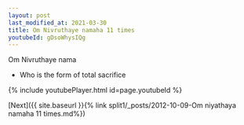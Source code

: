 ```yaml
---
layout: post
last_modified_at: 2021-03-30
title: Om Nivruthaye namaha 11 times
youtubeId: gDsoWhysIQg
---
```

 
 
Om Nivruthaye nama 
 
 -  Who is the form of total sacrifice 
 
  
 
  
 
 
 
 
 
 


{% include youtubePlayer.html id=page.youtubeId %}
 
[Next]({{ site.baseurl }}{% link  split1/_posts/2012-10-09-Om niyathaya namaha 11 times.md%})
 
